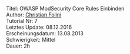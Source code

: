 Titel: OWASP ModSecurity Core Rules Einbinden  
Author: <a href="mailto:christian.folini@netnea.com">Christian Folini</a>  
Tutorial Nr: 7  
Letztes Update: 08.12.2016  
Erscheinungsdatum: 13.08.2013  
Schwierigkeit: Mittel  
Dauer: 2h  
